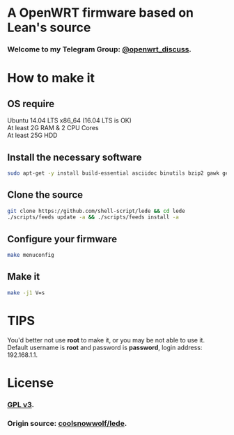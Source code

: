 # A OpenWRT firmware based on Lean's source
### Welcome to my Telegram Group: [@openwrt_discuss](https://t.me/openwrt_discuss).

# How to make it
## OS require
Ubuntu 14.04 LTS x86\_64 (16.04 LTS is OK)<br>
At least 2G RAM & 2 CPU Cores<br>
At least 25G HDD<br>

## Install the necessary software
```bash
sudo apt-get -y install build-essential asciidoc binutils bzip2 gawk gettext git libncurses5-dev libz-dev patch unzip zlib1g-dev lib32gcc1 libc6-dev-i386 subversion flex uglifyjs git-core gcc-multilib p7zip p7zip-full msmtp libssl-dev texinfo libglib2.0-dev xmlto qemu-utils upx libelf-dev autoconf automake libtool autopoint
```

## Clone the source
```bash
git clone https://github.com/shell-script/lede && cd lede
./scripts/feeds update -a && ./scripts/feeds install -a
```

## Configure your firmware
```bash
make menuconfig
```

## Make it
```bash
make -j1 V=s
```

# TIPS
You'd better not use **root** to make it, or you may be not able to use it.<br/>
Default username is **root** and password is **password**, login address: 192.168.1.1.

# License
### [GPL v3](https://www.gnu.org/licenses/gpl-3.0.html).
### Origin source: [coolsnowwolf/lede](https://github.com/coolsnowwolf/lede).
